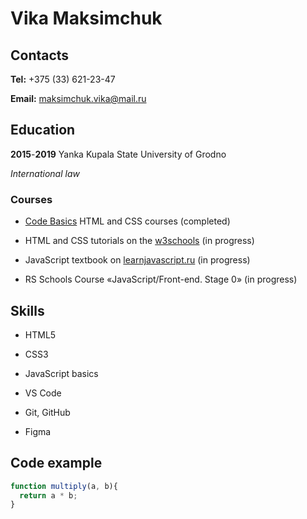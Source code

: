 #  Vika Maksimchuk

## Contacts

**Tel:** +375 (33) 621-23-47

**Email:** maksimchuk.vika@mail.ru

## Education

**2015**-**2019**  Yanka Kupala State University of Grodno 

*International law*

### Courses

- [Code Basics](https://ru.code-basics.com/) HTML and CSS courses (completed)

- HTML and CSS tutorials on the [w3schools](https://www.w3schools.com/) (in progress)

-  JavaScript textbook on  [learnjavascript.ru](https://learn.javascript.ru/)  (in progress)

- RS Schools Course «JavaScript/Front-end. Stage 0» (in progress)

## Skills

- HTML5 

- CSS3

- JavaScript basics

- VS Code

- Git, GitHub

- Figma

## Code example

```javascript
function multiply(a, b){
  return a * b;
}
```